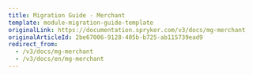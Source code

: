 ```yaml
---
title: Migration Guide - Merchant
template: module-migration-guide-template
originalLink: https://documentation.spryker.com/v3/docs/mg-merchant
originalArticleId: 2be67006-9128-405b-b725-ab115739ead9
redirect_from:
  - /v3/docs/mg-merchant
  - /v3/docs/en/mg-merchant
---
```



